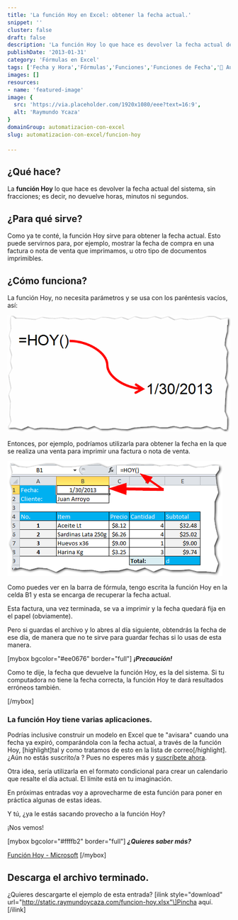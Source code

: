 ```yaml
---
title: 'La función Hoy en Excel: obtener la fecha actual.'
snippet: ''
cluster: false
draft: false 
description: 'La función Hoy lo que hace es devolver la fecha actual del sistema, sin fracciones; es decir, no devuelve horas, minutos ni segundos.'
publishDate: '2013-01-31'
category: 'Fórmulas en Excel'
tags: ['Fecha y Hora','Fórmulas','Funciones','Funciones de Fecha','🤖 Automatización con Excel']
images: []
resources: 
- name: 'featured-image'
image: {
  src: 'https://via.placeholder.com/1920x1080/eee?text=16:9',
  alt: 'Raymundo Ycaza'
}
domainGroup: automatizacion-con-excel
slug: automatizacion-con-excel/funcion-hoy

---
```


## ¿Qué hace?

La **función Hoy** lo que hace es devolver la fecha actual del sistema, sin fracciones; es decir, no devuelve horas, minutos ni segundos.

## ¿Para qué sirve?

Como ya te conté, la función Hoy sirve para obtener la fecha actual. Esto puede servirnos para, por ejemplo, mostrar la fecha de compra en una factura o nota de venta que imprimamos, u otro tipo de documentos imprimibles.

## ¿Cómo funciona?

La función Hoy, no necesita parámetros y se usa con los paréntesis vacíos, así:

[![La Función Hoy](images/funcion-hoy-0001831.png)](http://raymundoycaza.com/wp-content/uploads/funcion-hoy-0001831.png)

Entonces, por ejemplo, podríamos utilizarla para obtener la fecha en la que se realiza una venta para imprimir una factura o nota de venta.

[![La Función Hoy](images/funcion-hoy-0001841.png)](http://raymundoycaza.com/wp-content/uploads/funcion-hoy-0001841.png)

Como puedes ver en la barra de fórmula, tengo escrita la función Hoy en la celda B1 y esta se encarga de recuperar la fecha actual.

Esta factura, una vez terminada, se va a imprimir y la fecha quedará fija en el papel (obviamente).

Pero si guardas el archivo y lo abres al día siguiente, obtendrás la fecha de ese día, de manera que no te sirve para guardar fechas si lo usas de esta manera.

\[mybox bgcolor="#ee0676" border="full"\] _**¡**__**Precaución**__**!**_

Como te dije, la fecha que devuelve la función Hoy, es la del sistema. Si tu computadora no tiene la fecha correcta, la función Hoy te dará resultados erróneos también.

\[/mybox\]

### La función Hoy tiene varias aplicaciones.

Podrías inclusive construir un modelo en Excel que te "avisara" cuando una fecha ya expiró, comparándola con la fecha actual, a través de la función Hoy, \[highlight\]tal y como tratamos de esto en la lista de correo\[/highlight\]. ¿Aún no estás suscrito/a ? Pues no esperes más y [suscríbete ahora](http://raymundo.me/Suscribete).

Otra idea, sería utilizarla en el formato condicional para crear un calendario que resalte el día actual. El límite está en tu imaginación.

En próximas entradas voy a aprovecharme de esta función para poner en práctica algunas de estas ideas.

Y tú, ¿ya le estás sacando provecho a la función Hoy?

¡Nos vemos!

\[mybox bgcolor="#ffffb2" border="full"\] _**¿Quieres saber más?**_

[Función Hoy - Microsoft](http://office.microsoft.com/es-es/excel-help/funcion-hoy-HP010062297.aspx) \[/mybox\]

## Descarga el archivo terminado.

¿Quieres descargarte el ejemplo de esta entrada? \[ilink style="download" url="http://static.raymundoycaza.com/funcion-hoy.xlsx"\]Pincha aquí.\[/ilink\]

